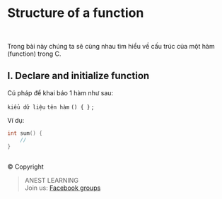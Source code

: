 # Structure of a function

<br />

Trong bài này chúng ta sẽ cùng nhau tìm hiểu về cấu trúc của một hàm (function) trong C.

## I. Declare and initialize function

Cú pháp để khai báo 1 hàm như sau:

`kiểu dữ liệu` `tên hàm` `() { }` ;

Ví dụ:
```c
int sum() {
    //
}
```


##  

© Copyright
> ANEST LEARNING  
> Join us: [Facebook groups](https://www.facebook.com/groups/anest.learning/)
